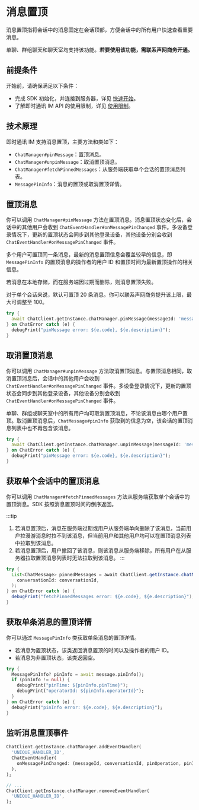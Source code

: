 # 消息置顶

消息置顶指将会话中的消息固定在会话顶部，方便会话中的所有用户快速查看重要消息。

单聊、群组聊天和聊天室均支持该功能。**若要使用该功能，需联系声网商务开通。**

## 前提条件

开始前，请确保满足以下条件：

- 完成 SDK 初始化，并连接到服务器，详见 [快速开始](quickstart.html)。
- 了解即时通讯 IM API 的使用限制，详见 [使用限制](limitation.html)。

## 技术原理

即时通讯 IM 支持消息置顶，主要方法和类如下：

- `ChatManager#pinMessage`：置顶消息。
- `ChatManager#unpinMessage`：取消置顶消息。
- `ChatManager#fetchPinnedMessages`：从服务端获取单个会话的置顶消息列表。
- `MessagePinInfo`：消息的置顶或取消置顶详情。

## 置顶消息

你可以调用 `ChatManager#pinMessage` 方法在置顶消息。消息置顶状态变化后，会话中的其他用户会收到 `ChatEventHandler#onMessagePinChanged` 事件。多设备登录情况下，更新的置顶状态会同步到其他登录设备，其他设备分别会收到 `ChatEventHandler#onMessagePinChanged` 事件。

多个用户可置顶同一条消息，最新的消息置顶信息会覆盖较早的信息，即 `MessagePinInfo` 的置顶消息的操作者的用户 ID 和置顶时间为最新置顶操作的相关信息。

若消息在本地存储，而在服务端因过期而删除，则消息置顶失败。

对于单个会话来说，默认可置顶 20 条消息。你可以联系声网商务提升该上限，最大可调整至 100。

```dart
try {
  await ChatClient.getInstance.chatManager.pinMessage(messageId: 'messageId');
} on ChatError catch (e) {
  debugPrint("pinMessage error: ${e.code}, ${e.description}");
}
```

## 取消置顶消息

你可以调用 `ChatManager#unpinMessage` 方法取消置顶消息。与置顶消息相同，取消置顶消息后，会话中的其他用户会收到 `ChatEventHandler#onMessagePinChanged` 事件。多设备登录情况下，更新的置顶状态会同步到其他登录设备，其他设备分别会收到 `ChatEventHandler#onMessagePinChanged` 事件。

单聊、群组或聊天室中的所有用户均可取消置顶消息，不论该消息由哪个用户置顶。取消置顶消息后，`ChatMessage#pinInfo` 获取到的信息为空，该会话的置顶消息列表中也不再包含该消息。

```dart
try {
  await ChatClient.getInstance.chatManager.unpinMessage(messageId: 'messageId');
} on ChatError catch (e) {
  debugPrint("pinMessage error: ${e.code}, ${e.description}");
}
```

## 获取单个会话中的置顶消息

你可以调用 `ChatManager#fetchPinnedMessages` 方法从服务端获取单个会话中的置顶消息。SDK 按照消息置顶时间的倒序返回。

:::tip
1. 若消息置顶后，消息在服务端过期或用户从服务端单向删除了该消息，当前用户拉漫游消息时拉不到该消息，但当前用户和其他用户均可以在置顶消息列表中拉取到该消息。
2. 若消息置顶后，用户撤回了该消息，则该消息从服务端移除，所有用户在从服务器拉取置顶消息列表时无法拉取到该消息。
:::

```java
try {
  List<ChatMessage> pinnedMessages = await ChatClient.getInstance.chatManager.fetchPinnedMessages(
    conversationId: conversationId,
  );
} on ChatError catch (e) {
  debugPrint("fetchPinnedMessages error: ${e.code}, ${e.description}");
}
```

## 获取单条消息的置顶详情

你可以通过 `MessagePinInfo` 类获取单条消息的置顶详情。

- 若消息为置顶状态，该类返回消息置顶的时间以及操作者的用户 ID。
- 若消息为非置顶状态，该类返回空。

```dart
try {
  MessagePinInfo? pinInfo = await message.pinInfo();
  if (pinInfo != null) {
    debugPrint("pinTime: ${pinInfo.pinTime}");
    debugPrint("operatorId: ${pinInfo.operatorId}");
  }
} on ChatError catch (e) {
  debugPrint("pinInfo error: ${e.code}, ${e.description}");
}
```

## 监听消息置顶事件

```dart
ChatClient.getInstance.chatManager.addEventHandler(
  'UNIQUE_HANDLER_ID',
  ChatEventHandler(
    onMessagePinChanged: (messageId, conversationId, pinOperation, pinInfo) {},
  ),
);

// ...
ChatClient.getInstance.chatManager.removeEventHandler(
  'UNIQUE_HANDLER_ID',
);

```

